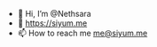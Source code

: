 - 👋 Hi, I’m @Nethsara
- 🧭 https://siyum.me
- 📫 How to reach me me@siyum.me

<!---
Nethsara/Nethsara is a ✨ special ✨ repository because its `README.md` (this file) appears on your GitHub profile.
You can click the Preview link to take a look at your changes.
--->
